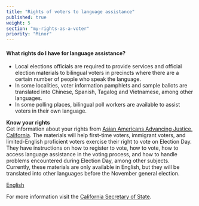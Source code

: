 ```yaml
---
title: "Rights of voters to language assistance"
published: true
weight: 5
section: "my-rights-as-a-voter"
priority: "Minor"
---
```

#### What rights do I have for language assistance?  
- Local elections officials are required to provide services and official election materials to bilingual voters in precincts where there are a certain number of people who speak the language.
- In some localities, voter information pamphlets and sample ballots are translated into Chinese, Spanish, Tagalog and Vietnamese, among other languages.
- In some polling places, bilingual poll workers are available to assist voters in their own language.  

**Know your rights**  
Get information about your rights from [Asian Americans Advancing Justice, California](
http://www.advancingjustice-alc.org/know-your-voting-rights/). The materials will help first-time voters, immigrant voters, and limited-English proficient voters exercise their right to vote on Election Day. They have instructions on how to register to vote, how to vote, how to access language assistance in the voting process, and how to handle problems encountered during Election Day, among other subjects. Currently, these materials are only available in English, but they will be translated into other languages before the November general election. 
 
[English](https://drive.google.com/file/d/1V_jqLtKIbf3fzlD3RtvvjXeq2TxBX3XX/view?usp=sharing)  

For more information visit the [California Secretary of State](http://www.sos.ca.gov/elections/voting-resources/voting-california).
